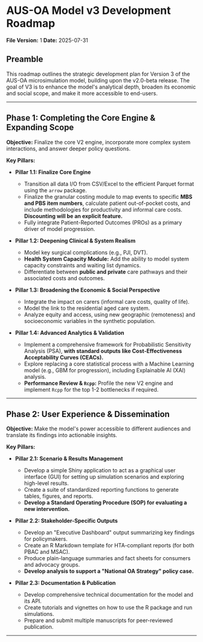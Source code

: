 # AUS-OA Model v3 Development Roadmap

**File Version:** 1
**Date:** 2025-07-31

## Preamble

This roadmap outlines the strategic development plan for Version 3 of the AUS-OA microsimulation model, building upon the v2.0-beta release. The goal of V3 is to enhance the model's analytical depth, broaden its economic and social scope, and make it more accessible to end-users.

---

## Phase 1: Completing the Core Engine & Expanding Scope

**Objective:** Finalize the core V2 engine, incorporate more complex system interactions, and answer deeper policy questions.

**Key Pillars:**

*   **Pillar 1.1: Finalize Core Engine**
    *   Transition all data I/O from CSV/Excel to the efficient Parquet format using the `arrow` package.
    *   Finalize the granular costing module to map events to specific **MBS and PBS item numbers**, calculate patient out-of-pocket costs, and include methodologies for productivity and informal care costs. **Discounting will be an explicit feature.**
    *   Fully integrate Patient-Reported Outcomes (PROs) as a primary driver of model progression.

*   **Pillar 1.2: Deepening Clinical & System Realism**
    *   Model key surgical complications (e.g., PJI, DVT).
    *   **Health System Capacity Module:** Add the ability to model system capacity constraints and waiting list dynamics.
    *   Differentiate between **public and private** care pathways and their associated costs and outcomes.

*   **Pillar 1.3: Broadening the Economic & Social Perspective**
    *   Integrate the impact on carers (informal care costs, quality of life).
    *   Model the link to the residential aged care system.
    *   Analyze equity and access, using new geographic (remoteness) and socioeconomic variables in the synthetic population.

*   **Pillar 1.4: Advanced Analytics & Validation**
    *   Implement a comprehensive framework for Probabilistic Sensitivity Analysis (PSA), **with standard outputs like Cost-Effectiveness Acceptability Curves (CEACs).**
    *   Explore replacing a core statistical process with a Machine Learning model (e.g., GBM for progression), including Explainable AI (XAI) analysis.
    *   **Performance Review & `Rcpp`:** Profile the new V2 engine and implement `Rcpp` for the top 1-2 bottlenecks if required.

---

## Phase 2: User Experience & Dissemination

**Objective:** Make the model's power accessible to different audiences and translate its findings into actionable insights.

**Key Pillars:**

*   **Pillar 2.1: Scenario & Results Management**
    *   Develop a simple Shiny application to act as a graphical user interface (GUI) for setting up simulation scenarios and exploring high-level results.
    *   Create a suite of standardized reporting functions to generate tables, figures, and reports.
    *   **Develop a Standard Operating Procedure (SOP) for evaluating a new intervention.**

*   **Pillar 2.2: Stakeholder-Specific Outputs**
    *   Develop an "Executive Dashboard" output summarizing key findings for policymakers.
    *   Create an R Markdown template for HTA-compliant reports (for both PBAC and MSAC).
    *   Produce plain-language summaries and fact sheets for consumers and advocacy groups.
    *   **Develop analysis to support a "National OA Strategy" policy case.**

*   **Pillar 2.3: Documentation & Publication**
    *   Develop comprehensive technical documentation for the model and its API.
    *   Create tutorials and vignettes on how to use the R package and run simulations.
    *   Prepare and submit multiple manuscripts for peer-reviewed publication.

---

